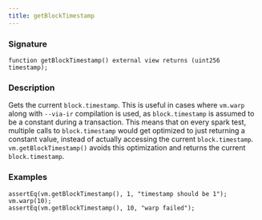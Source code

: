 ```yaml
---
title: getBlockTimestamp
---
```


### Signature

```solidity
function getBlockTimestamp() external view returns (uint256 timestamp);
```

### Description

Gets the current `block.timestamp`. This is useful in cases where `vm.warp` along with `--via-ir` compilation is used, as `block.timestamp` is assumed to be a constant during a transaction. This means that on every spark test, multiple calls to `block.timestamp` would get optimized to just returning a constant value, instead of actually accessing the current `block.timestamp`. `vm.getBlockTimestamp()` avoids this optimization and returns the current `block.timestamp`.

### Examples

```solidity
assertEq(vm.getBlockTimestamp(), 1, "timestamp should be 1");
vm.warp(10);
assertEq(vm.getBlockTimestamp(), 10, "warp failed");
```
